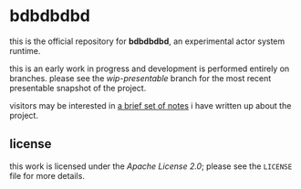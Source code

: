 bdbdbdbd
========

this is the official repository for **bdbdbdbd**, an experimental actor system runtime.

this is an early work in progress and development is performed entirely on branches. please see the *wip-presentable* branch for the most recent presentable snapshot of the project.

visitors may be interested in [a brief set of notes](https://github.com/fmrl/tesseract/blob/wip-presentable/src/docs/notes.md) i have written up about the project.

license
-------

this work is licensed under the *Apache License 2.0*; please see the `LICENSE` file for more details.
